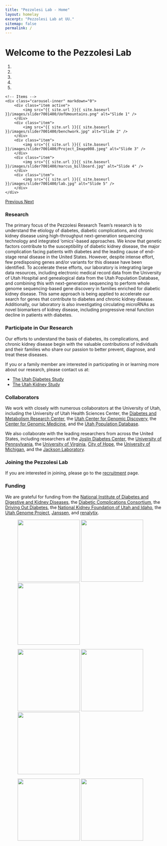 ```yaml
---
title: "Pezzolesi Lab - Home"
layout: homelay
excerpt: "Pezzolesi Lab at UU."
sitemap: false
permalink: /
---
```


# Welcome to the Pezzolesi Lab 


<div markdown="0" id="carousel" class="carousel slide" data-ride="carousel" data-interval="4000" data-pause="hover" >
    <!-- Menu -->
    <ol class="carousel-indicators">
        <li data-target="#carousel" data-slide-to="0" class="active"></li>
        <li data-target="#carousel" data-slide-to="1"></li>
        <li data-target="#carousel" data-slide-to="2"></li>
        <li data-target="#carousel" data-slide-to="3"></li>
        <li data-target="#carousel" data-slide-to="4"></li>
    </ol>

    <!-- Items -->
    <div class="carousel-inner" markdown="0">
        <div class="item active">
            <img src="{{ site.url }}{{ site.baseurl }}/images/slider7001400/UofUmountains.png" alt="Slide 1" />
        </div>
        <div class="item">
            <img src="{{ site.url }}{{ site.baseurl }}/images/slider7001400/benchwork.jpg" alt="Slide 2" />
        </div>
        <div class="item">
            <img src="{{ site.url }}{{ site.baseurl }}/images/slider7001400/Project_Image008.jpeg" alt="Slide 3" />
        </div>
        <div class="item">
            <img src="{{ site.url }}{{ site.baseurl }}/images/slider7001400/marcus_billboard.jpg" alt="Slide 4" />
        </div>
        <div class="item">
            <img src="{{ site.url }}{{ site.baseurl }}/images/slider7001400/lab.jpg" alt="Slide 5" />
        </div>
    </div>
  <a class="left carousel-control" href="#carousel" role="button" data-slide="prev">
    <span class="glyphicon glyphicon-chevron-left" aria-hidden="true"></span>
    <span class="sr-only">Previous</span>
  </a>
  <a class="right carousel-control" href="#carousel" role="button" data-slide="next">
    <span class="glyphicon glyphicon-chevron-right" aria-hidden="true"></span>
    <span class="sr-only">Next</span>
  </a>
</div>

### Research

The primary focus of the Pezzolesi Research Team’s research is to understand the etiology of diabetes, diabetic complications, and chronic kidney disease using high-throughput next-generation sequencing technology and integrated ‘omics’-based approaches.  We know that genetic factors contribute to the susceptibility of diabetic kidney disease, the major complication facing patients with diabetes and the leading cause of end-stage renal disease in the United States.  However, despite intense effort, few predisposing genes and/or variants for this disease have been identified.  To accelerate these efforts, our laboratory is integrating large data resources, including electronic medical record data from the University of Utah Hospital and genealogical data from the Utah Population Database, and combining this with next-generation sequencing to perform whole genome sequencing-based gene discovery in families enriched for diabetic kidney disease.  This same approach is being applied to accelerate our search for genes that contribute to diabetes and chronic kidney disease.  Additionally, our laboratory is also investigating circulating microRNAs as novel biomarkers of kidney disease, including progressive renal function decline in patients with diabetes.

### Participate in Our Research

Our efforts to understand the basis of diabetes, its complications, and chronic kidney disease begin with the valuable contributions of individuals and their families who share our passion to better prevent, diagnose, and treat these diseases. 

If you or a family member are interested in participating in or learning more about our research, please contact us at:
  - [The Utah Diabetes Study](mailto:UtahDiabetesStudy@utah.edu)
  - [The Utah Kidney Study](mailto:UtahKidneyStudy@utah.edu)

### Collaborators

We work with closely with numerous collaborators at the University of Utah, including the University of Utah Health Sciences Center, the [Diabetes and Metabolism Research Center](https://uofuhealth.utah.edu/diabetes-metabolism-research-center/), the [Utah Center for Genomic Discovery](https://ucgd.genetics.utah.edu/), the [Center for Genomic Medicine](https://uofuhealth.utah.edu/center-genomic-medicine/), and the [Utah Population Database](https://uofuhealth.utah.edu/huntsman/utah-population-database/). 

We also collaborate with the leading researchers from across the United States, including researchers at the [Joslin Diabetes Center](https://www.joslin.org/), the [University of Pennsylvania](https://www.pennmedicine.org/for-patients-and-visitors/find-a-program-or-service/kidney), the [University of Virginia](https://med.virginia.edu/cphg/), [City of Hope](https://www.cityofhope.org/), the [University of Michigan](https://medicine.umich.edu/dept/intmed/divisions/nephrology), and the [Jackson Laboratory](https://www.jax.org/). 

### Joining the Pezzolesi Lab
If you are interested in joining, please go to the [recruitment](recruitment) page.

### Funding
We are grateful for funding from the [National Institute of Diabetes and Digestive and Kidney Diseases](https://www.niddk.nih.gov/), the [Diabetic Complications Consortium](https://diacomp.org/), the [Driving Out Diabetes](https://healthcare.utah.edu/wellness/driving-out-diabetes/), the [National Kidney Foundation of Utah and Idaho](https://www.kidneyut.org/), the [Utah Genome Project](https://uofuhealth.utah.edu/center-genomic-medicine/research/utah-genome-project.php), [Janssen](https://www.janssen.com/), and [renalytix](https://renalytix.com/).

<figure class="third">
<img src="{{ site.url }}{{ site.baseurl }}/images/logopic/pezz_NIDDKD.png" style="width: 200px">	<img src="{{ site.url }}{{ site.baseurl }}/images/logopic/pezz_NIDDK_Pilot_Award.png" style="width: 200px"> <img src="{{ site.url }}{{ site.baseurl }}/images/logopic/pezz_driving_out_diabetes.png" style="width: 200px">

<img src="{{ site.url }}{{ site.baseurl }}/images/logopic/pezz_NKF_UTandID.png" style="width: 200px"> <img src="{{ site.url }}{{ site.baseurl }}/images/logopic/pezz_UGP.png" style="width: 200px"> <img src="{{ site.url }}{{ site.baseurl }}/images/logopic/pezz_margolis.png" style="width: 200px">

<img src="{{ site.url }}{{ site.baseurl }}/images/logopic/pezz_janssen.png" style="width: 200px">   <img src="{{ site.url }}{{ site.baseurl }}/images/logopic/pezz_renalytix.png" style="width: 200px">
</figure>






